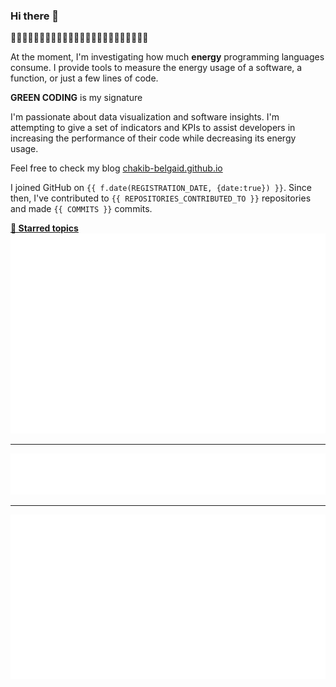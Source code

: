 ### Hi there 👋
🌱🌱🌱🌱🌱🌱🌱🌱🌱🌱🌱🌱🌱🌱🌱🌱🌱🌱🌱🌱🌱🌱🌱🌱

At the moment, I'm investigating how much **energy** programming languages consume. I provide tools to measure the energy usage of a software, a function, or just a few lines of code.

**GREEN CODING** is my signature 

I'm passionate about data visualization and software insights. I'm attempting to give a set of indicators and KPIs to assist developers in increasing the performance of their code while decreasing its energy usage.

Feel free to check my blog [chakib-belgaid.github.io](https://chakib-belgaid.github.io)
 
I joined GitHub on `{{ f.date(REGISTRATION_DATE, {date:true}) }}`.
Since then, I've contributed to `{{ REPOSITORIES_CONTRIBUTED_TO }}` repositories and made `{{ COMMITS }}` commits.

**[📌 Starred topics](https://github.com/chakib-belgaid?tab=stars)**
<img src="https://github.com/chakib-belgaid/chakib-belgaid/blob/main/.cache/example-isocalendar.svg">

___

<img src="https://github.com/chakib-belgaid/chakib-belgaid/blob/main/.cache/example-languages-pdf.svg">

___
<img src="https://github.com/chakib-belgaid/chakib-belgaid/blob/main/.cache/example-base-pdf.svg">

<!-- ![Metrics](/github-metrics.svg) -->